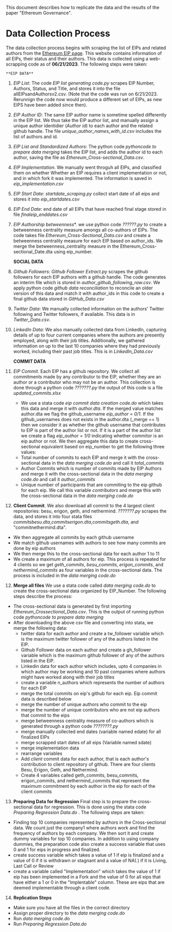 This document describes how to replicate the data and the results of the paper "Ethereum Governance". 

# Data Collection Process
The data collection process begins with scraping the list of EIPs and related authors from the [Ethereum EIP page](https://eips.ethereum.org/all). This website contains information of all EIPs, their status and their authors. This data is collected using a web-scrapping code as of **06/21/2023**. The following steps were taken:

    **EIP DATA**
1. *EIP List*: The code *EIP list generating code.py* scrapes EIP Number, Authors, Status, and Title, and stores it into the file allEIPsandAuthorsv2.csv. (Note that the code was run on 6/21/2023. Rerunnign the code now would produce a different set of EIPs, as new EIPS have been added since then). 
2. *EIP Author ID*: The same EIP author name is sometime spelled differently in the EIP list. We thus take the EIP author list, and manually assign a unique author identidier (*Author id*) to each author and the related github handle. The file *unique_author_names_with_id.csv* includes the list of authors and id.   
3. *EIP List and Standardized Authors*: The python code *pythoncode to prepare data merging* takes the EIP list, and adds the author id to each author, saving the file as *Ethereum_Cross-sectional_Data.csv*.
4. *EIP Implementation*. We manually went throguh all EIPs, and classified them on whether Whether an EIP requires a client implementation or not, and in which fork it was implemented. The information is saved in *eip_implementation.csv*
5. *EIP Start Date*: *startdate_scraping.py* collect start date of all eips and stores it into *eip_startdates.csv*  
6. *EIP End Date*: end date of all EIPs that have reached final stage stored in file *finaleip_enddates.csv*
7. *EIP Authorship betweenness**. we use python code *??????.py* to create a betweenness centrality measure amongs all co-authors of EIPs. The code takes file *Ethereum_Cross-Sectional_Data.csv* and create a betweenness centrality measure for each EIP based on author_ids. We merge the betweenness_centrality measure in the Ethereum_Cross-sectional_Date.dta using eip_number.

    **SOCIAL DATA**
7. *Github Followers*: *Github Follower Extract.py* scrapes the github followers for each EIP authors with a github handle. The code generates an interim file which is stored in *author_github_following_raw.csv*. We apply python code *github data reconciliation* to reconcile an older version of this data and match it with author_ids in this code to create a final github data stored in *GitHub_Data.csv*  
8. *Twitter Data*: We manually collected information on the authors' Twitter following and Twitter followers, if available. This data is in *Twitter_Data.csv*.
9. *LinkedIn Data:* We also manually collected data from LinkedIn, capturing details of up to four current companies where the authors are presently employed, along with their job titles. Additionally, we gathered information on up to the last 10 companies where they had previously worked, including their past job titles. This is in *LinkedIn_Data.csv*

    **COMMIT DATA**
10. *EIP Commit*. Each EIP has a github repository. We collect all commitments made by any contributor to the EIP, whether they are an author or a contributor who may not be an author. This collection is done through a python code *???????.py* the output of this code is a file *updated_commits.xlsx*
    - We use a stata code *eip commit data creation code.do* which takes this data and merge it with *author.dta*. If the merged value matches author.dta we flag the github_username *eip_author = 0/1*. If the github_usernames does not exists in the author.dta (_merge == 1) then we consider it as whether the github username that contributes to EIP is part of the author list or not. If it is a part of the author list we create a flag *eip_author = 1/0* indicating whether commitor is an eip author or not. We then aggregate this data to create cross-sectional equivalent based on eip_number to get the following three values:
    - Total number of commits to each EIP and merge it with the cross-sectional data in the *data merging code.do* and call it *total_commits*
    - Author Commits which is number of commits made by EIP Authors and merge it with the cross-sectional data in the *data merging code.do* and call it *author_commits*
    - Unique number of participants that are commiting to the eip github for each eip. We call this variable *contributors* and merge this with the cross-sectional data in the *data merging code.do*
11. **Client Commit**. We also download all commit to the 4 largest client repositories: besu, erigon, geth, and nethermind. *???????.py* scrapes the data, and stores it into four stata files *commitsbesu.dta*,*commitserigon.dta*,*commitsgeth.dta*, and "commitnethermind.dta".
  - We then aggregate all commits by each github username
  - We match github usernames with authors to see how many commits are done by eip authors
  - We then merge this to the cross-sectional data for each author 1 to 11
  - We create a maximum of all authors for eip. This process is repeated for 4 clients so we get *geth_commits*, *besu_commits*, *erigon_commits*, and *nethermind_commits* as four variables in the cross-sectional data. The process is included in the *data merging code.do*

12. **Merge all files** We use a stata code called *data merging code.do* to create the cross-sectional data organized by EIP_Number. The following steps describe the process:
* The cross-sectional data is generated by first importing *Ethereum_Crossectional_Data.csv*. This is the output of running python code *pythoncode to prepare data merging*
* After downloading the above csv file and converting into stata, we merge the following data:
  - twitter data for each author and create a tw_follower variable which is the maximum twitter follower of any of the authors listed in the EIP.
  - Github Follower data on each author and create a gh_follower variable which is the maximum github follower of any of the authors listed in the EIP.
  - Linkedin data for each author which includes, upto 4 companies in which author may be working and 10 past companies where authors might have worked along with their job titles
  - create a variable n_authors which represents the number of authors for each EIP
  - merge the total commits on eip's github for each eip. Eip commit data is described below
  - merge the number of unique authors who commit to the eip
  - merge the number of unique contributors who are not eip authors that commit to the eips
  - merge betweenness centrality measure of co-authors which is generated through a python code *????????.py*
  - merge manually collected end dates (variable named edate) for all finalized EIPs
  - merge scrapped start dates of all eips (Variable named sdate)
  - merge implementation data
  - rearrange variables
  - Add *client* commit data for each author, that is each author's contribution to client repository of github. There are four clients Besu, Erigon, Geth, and Nethermind.
  - Create 4 variables called geth_commits, besu_commits, erigon_commits, and nethermind_commits that represent the maximum commitment by each author in the eip for each of the client commits
13. **Preparing Data for Regression**
Final step is to prepare the cross-sectional data for regression. This is done using the stata code *Preparing Regression Data.do* . The following steps are taken:
* Finding top 10 companies represented by authors in the Cross-sectional data. We count just the company1 where authors work and find the frequency of authors by each company. We then sort it and create dummy variables for top 10 companies. In addition to using company dummies, the preparation code also create a success variable that uses 0 and 1 for eips in progress and finalized.
* create success variable which takes a value of 1 if eip is finalized and a value of 0 if it is withdrawn or stagnant and a value of NA(.) if it is Living, Last Call or Review
* create a variable called "Implementation" which takes the value of 1 if eip has been implemented in a Fork and the value of 0 for all eips that have either a 1 or 0 in the "Implentable" column. These are eips that are deemed implementable through a client code. 
14. **Replication Steps**
* Make sure you have all the files in the correct directory
* Assign proper directory to the *data merging code.do*
* Run *data merging code.do*
* Run *Preparing Regression Data.do*
